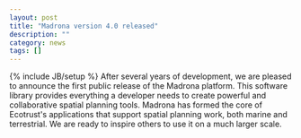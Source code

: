 ```yaml
---
layout: post
title: "Madrona version 4.0 released"
description: ""
category: news
tags: []
---
```

{% include JB/setup %}
After several years of development, we are pleased to announce the first public release of the Madrona platform.  This software
library provides everything a developer needs to create powerful and collaborative spatial planning tools.  Madrona has formed
the core of Ecotrust's applications that support spatial planning work, both marine and terrestrial.  We are ready to inspire others to use it on a much larger scale.